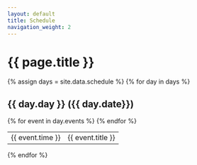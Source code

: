 ```yaml
---
layout: default
title: Schedule
navigation_weight: 2
---
```


# {{ page.title }}

{% assign days = site.data.schedule %}
{% for day in days %}
## {{ day.day }} ({{ day.date}})
<table class="schedule">
{% for event in day.events %}
<tr>
<td>{{ event.time }}</td>
<td>{{ event.title }}</td>
</tr>
{% endfor %}
</table>

{% endfor %}

